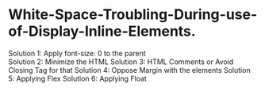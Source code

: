 # White-Space-Troubling-During-use-of-Display-Inline-Elements.
Solution 1: Apply font-size: 0 to the parent<br>
Solution 2: Minimize the HTML
Solution 3: HTML Comments or Avoid Closing Tag for that
Solution 4: Oppose Margin with the elements
Solution 5: Applying Flex
Solution 6: Applying Float
